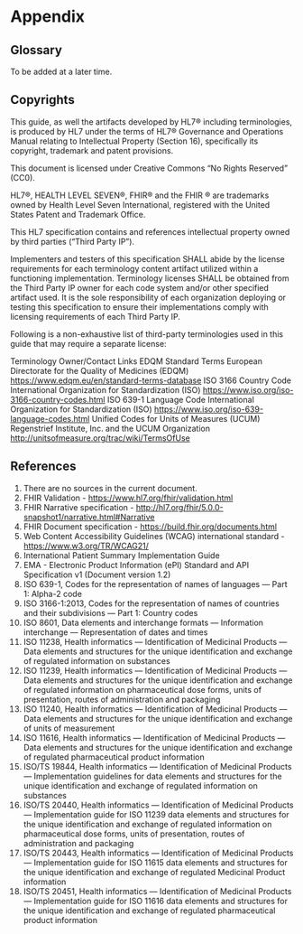 # Appendix 
## Glossary 
To be added at a later time. 

## Copyrights 
This guide, as well the artifacts developed by HL7® including terminologies, is produced by HL7 under the terms of HL7® Governance and Operations Manual relating to Intellectual Property (Section 16), specifically its copyright, trademark and patent provisions. 

This document is licensed under Creative Commons “No Rights Reserved” (CC0). 

HL7®, HEALTH LEVEL SEVEN®, FHIR® and the FHIR ® are trademarks owned by Health Level Seven International, registered with the United States Patent and Trademark Office. 

This HL7 specification contains and references intellectual property owned by third parties (“Third Party IP”). 

Implementers and testers of this specification SHALL abide by the license requirements for each terminology content artifact utilized within a functioning implementation. Terminology licenses SHALL be obtained from the Third Party IP owner for each code system and/or other specified artifact used. It is the sole responsibility of each organization deploying or testing this specification to ensure their implementations comply with licensing requirements of each Third Party IP. 

Following is a non-exhaustive list of third-party terminologies used in this guide that may require a separate license: 

Terminology 
Owner/Contact 
Links 
EDQM Standard Terms 
European Directorate for the Quality of Medicines (EDQM) 
https://www.edqm.eu/en/standard-terms-database 
ISO 3166 Country Code 
International Organization for Standardization (ISO) 
https://www.iso.org/iso-3166-country-codes.html 
ISO 639-1 Language Code 
International Organization for Standardization (ISO) 
https://www.iso.org/iso-639-language-codes.html 
Unified Codes for Units of Measures (UCUM) 
Regenstrief Institute, Inc. and the UCUM Organization 
http://unitsofmeasure.org/trac/wiki/TermsOfUse 

## References 
1. There are no sources in the current document.
1. FHIR Validation - https://www.hl7.org/fhir/validation.html
1. FHIR Narrative specification - http://hl7.org/fhir/5.0.0-snapshot1/narrative.html#Narrative
1. FHIR Document specification - https://build.fhir.org/documents.html
1. Web Content Accessibility Guidelines (WCAG) international standard - https://www.w3.org/TR/WCAG21/
1. International Patient Summary Implementation Guide
1. EMA - Electronic Product Information (ePI) Standard and API Specification v1 (Document version 1.2)
1. ISO 639-1, Codes for the representation of names of languages — Part 1: Alpha-2 code
1. ISO 3166-1:2013, Codes for the representation of names of countries and their subdivisions — Part 1: Country codes
1. ISO 8601, Data elements and interchange formats — Information interchange — Representation of dates and times
1. ISO 11238, Health informatics — Identification of Medicinal Products — Data elements and structures for the unique identification and exchange of regulated information on substances
1. ISO 11239, Health informatics — Identification of Medicinal Products — Data elements and structures for the unique identification and exchange of regulated information on pharmaceutical dose forms, units of presentation, routes of administration and packaging
1. ISO 11240, Health informatics — Identification of Medicinal Products — Data elements and structures for the unique identification and exchange of units of measurement
1. ISO 11616, Health informatics — Identification of Medicinal Products — Data elements and structures for the unique identification and exchange of regulated pharmaceutical product information
1. ISO/TS 19844, Health informatics — Identification of Medicinal Products — Implementation guidelines for data elements and structures for the unique identification and exchange of regulated information on substances
1. ISO/TS 20440, Health informatics — Identification of Medicinal Products — Implementation guide for ISO 11239 data elements and structures for the unique identification and exchange of regulated information on pharmaceutical dose forms, units of presentation, routes of administration and packaging
1. ISO/TS 20443, Health informatics — Identification of Medicinal Products — Implementation guide for ISO 11615 data elements and structures for the unique identification and exchange of regulated Medicinal Product information
1. ISO/TS 20451, Health informatics — Identification of Medicinal Products — Implementation guide for ISO 11616 data elements and structures for the unique identification and exchange of regulated pharmaceutical product information
